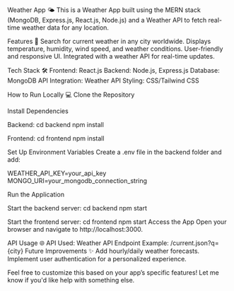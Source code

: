 Weather App 🌤️
This is a Weather App built using the MERN stack (MongoDB, Express.js, React.js, Node.js) and a Weather API to fetch real-time weather data for any location.

Features 🚀
Search for current weather in any city worldwide.
Displays temperature, humidity, wind speed, and weather conditions.
User-friendly and responsive UI.
Integrated with a weather API for real-time updates.

Tech Stack 🛠️
Frontend: React.js
Backend: Node.js, Express.js
Database: MongoDB
API Integration: Weather API
Styling: CSS/Tailwind CSS

How to Run Locally 💻
Clone the Repository

Install Dependencies

Backend:
cd backend
npm install

Frontend:
cd frontend
npm install

Set Up Environment Variables Create a .env file in the backend folder and add:

WEATHER_API_KEY=your_api_key
MONGO_URI=your_mongodb_connection_string

Run the Application

Start the backend server:
cd backend
npm start

Start the frontend server:
cd frontend
npm start
Access the App Open your browser and navigate to http://localhost:3000.

API Usage 🌐
API Used: Weather API
Endpoint Example: /current.json?q={city}
Future Improvements ✨
Add hourly/daily weather forecasts.
Implement user authentication for a personalized experience.

Feel free to customize this based on your app’s specific features! Let me know if you'd like help with something else.

